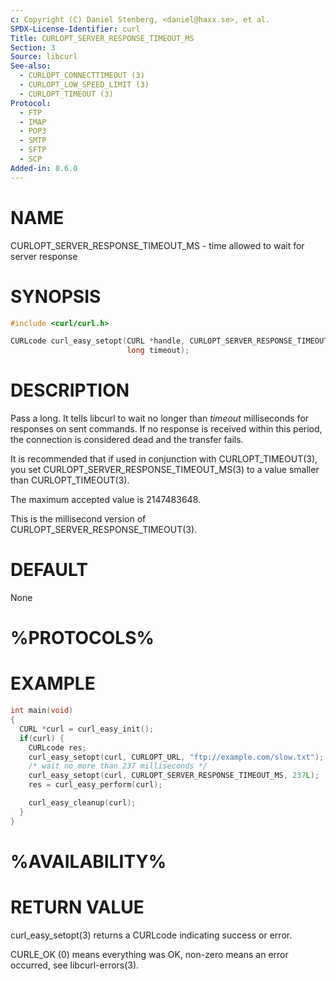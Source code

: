 ```yaml
---
c: Copyright (C) Daniel Stenberg, <daniel@haxx.se>, et al.
SPDX-License-Identifier: curl
Title: CURLOPT_SERVER_RESPONSE_TIMEOUT_MS
Section: 3
Source: libcurl
See-also:
  - CURLOPT_CONNECTTIMEOUT (3)
  - CURLOPT_LOW_SPEED_LIMIT (3)
  - CURLOPT_TIMEOUT (3)
Protocol:
  - FTP
  - IMAP
  - POP3
  - SMTP
  - SFTP
  - SCP
Added-in: 8.6.0
---
```


# NAME

CURLOPT_SERVER_RESPONSE_TIMEOUT_MS - time allowed to wait for server response

# SYNOPSIS

~~~c
#include <curl/curl.h>

CURLcode curl_easy_setopt(CURL *handle, CURLOPT_SERVER_RESPONSE_TIMEOUT_MS,
                          long timeout);
~~~

# DESCRIPTION

Pass a long. It tells libcurl to wait no longer than *timeout* milliseconds
for responses on sent commands. If no response is received within this period,
the connection is considered dead and the transfer fails.

It is recommended that if used in conjunction with CURLOPT_TIMEOUT(3), you set
CURLOPT_SERVER_RESPONSE_TIMEOUT_MS(3) to a value smaller than
CURLOPT_TIMEOUT(3).

The maximum accepted value is 2147483648.

This is the millisecond version of CURLOPT_SERVER_RESPONSE_TIMEOUT(3).

# DEFAULT

None

# %PROTOCOLS%

# EXAMPLE

~~~c
int main(void)
{
  CURL *curl = curl_easy_init();
  if(curl) {
    CURLcode res;
    curl_easy_setopt(curl, CURLOPT_URL, "ftp://example.com/slow.txt");
    /* wait no more than 237 milliseconds */
    curl_easy_setopt(curl, CURLOPT_SERVER_RESPONSE_TIMEOUT_MS, 237L);
    res = curl_easy_perform(curl);

    curl_easy_cleanup(curl);
  }
}
~~~

# %AVAILABILITY%

# RETURN VALUE

curl_easy_setopt(3) returns a CURLcode indicating success or error.

CURLE_OK (0) means everything was OK, non-zero means an error occurred, see
libcurl-errors(3).
